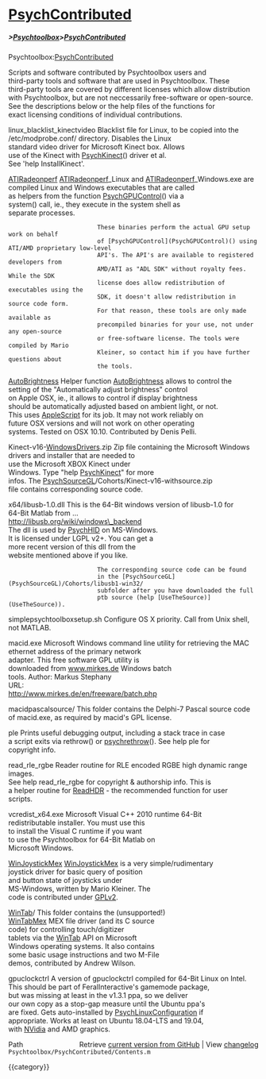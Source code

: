 # [PsychContributed](PsychContributed)
##### >[Psychtoolbox](Psychtoolbox)>[PsychContributed](PsychContributed)

Psychtoolbox:[PsychContributed](PsychContributed)  
  
Scripts and software contributed by Psychtoolbox users and  
third-party tools and software that are used in Psychtoolbox. These  
third-party tools are covered by different licenses which allow distribution  
with Psychtoolbox, but are not neccessarily free-software or open-source.  
See the descriptions below or the help files of the functions for  
exact licensing conditions of individual contributions.  
  
  
  
linux\_blacklist\_kinectvideo  Blacklist file for Linux, to be copied into the  
                             /etc/modprobe.conf/ directory. Disables the Linux  
                             standard video driver for Microsoft Kinect box. Allows  
                             use of the Kinect with [PsychKinect](PsychKinect)() driver et al.  
                             See 'help InstallKinect'.  
  
[ATIRadeonperf](ATIRadeonperf)                [ATIRadeonperf](ATIRadeonperf)\_Linux and [ATIRadeonperf](ATIRadeonperf)\_Windows.exe are  
                             compiled Linux and Windows executables that are called  
                             as helpers from the function [PsychGPUControl](PsychGPUControl)() via a  
                             system() call, ie., they execute in the system shell as  
                             separate processes.  
  
                             These binaries perform the actual GPU setup work on behalf  
                             of [PsychGPUControl](PsychGPUControl)() using ATI/AMD proprietary low-level  
                             API's. The API's are available to registered developers from  
                             AMD/ATI as "ADL SDK" without royalty fees. While the SDK  
                             license does allow redistribution of executables using the  
                             SDK, it doesn't allow redistribution in source code form.  
                             For that reason, these tools are only made available as  
                             precompiled binaries for your use, not under any open-source  
                             or free-software license. The tools were compiled by Mario  
                             Kleiner, so contact him if you have further questions about  
                             the tools.  
  
[AutoBrightness](AutoBrightness)               Helper function [AutoBrightness](AutoBrightness) allows to control the  
                             setting of the "Automatically adjust brightness" control  
                             on Apple OSX, ie., it allows to control if display brightness  
                             should be automatically adjusted based on ambient light, or not.  
                             This uses [AppleScript](AppleScript) for its job. It may not work reliably on  
                             future OSX versions and will not work on other operating  
                             systems. Tested on OSX 10.10. Contributed by Denis Pelli.  
  
Kinect-v16-[WindowsDrivers](WindowsDrivers).zip Zip file containing the Microsoft Windows  
                              drivers and installer that are needed to  
                              use the Microsoft XBOX Kinect under  
                              Windows. Type "help [PsychKinect](PsychKinect)" for more  
                              infos. The [PsychSourceGL](PsychSourceGL)/Cohorts/Kinect-v16-withsource.zip  
                              file contains corresponding source code.  
  
x64/libusb-1.0.dll           This is the 64-Bit windows version of libusb-1.0 for  
                             64-Bit Matlab from ...  
                             http://libusb.org/wiki/windows\_backend  
                             The dll is used by [PsychHID](PsychHID) on MS-Windows.  
                             It is licensed under LGPL v2+. You can get a  
                             more recent version of this dll from the  
                             website mentioned above if you like.  
  
                             The corresponding source code can be found  
                             in the [PsychSourceGL](PsychSourceGL)/Cohorts/libusb1-win32/  
                             subfolder after you have downloaded the full  
                             ptb source (help [UseTheSource)](UseTheSource)).  
  
simplepsychtoolboxsetup.sh   Configure OS X priority.  Call from Unix shell, not MATLAB.  
  
macid.exe                    Microsoft Windows command line utility for retrieving the MAC  
                             ethernet address of the primary network  
                             adapter. This free software GPL utility is  
                             downloaded from www.mirkes.de Windows batch  
                             tools. Author: Markus Stephany  
                             URL:  
                             http://www.mirkes.de/en/freeware/batch.php  
  
macidpascalsource/           This folder contains the Delphi-7 Pascal source code  
                             of macid.exe, as required by macid's GPL license.  
  
ple                          Prints useful debugging output, including a stack trace in case  
                             a script exits via rethrow() or [psychrethrow](psychrethrow)(). See help ple for  
                             copyright info.  
  
read\_rle\_rgbe                Reader routine for RLE encoded RGBE high dynamic range images.  
                             See help read\_rle\_rgbe for copyright & authorship info. This is  
                             a helper routine for [ReadHDR](ReadHDR) - the recommended function for user  
                             scripts.  
  
vcredist\_x64.exe             Microsoft Visual C++ 2010 runtime 64-Bit  
                             redistributable installer. You must use this  
                             to install the Visual C runtime if you want  
                             to use the Psychtoolbox for 64-Bit Matlab on  
                             Microsoft Windows.  
  
[WinJoystickMex](WinJoystickMex)               [WinJoystickMex](WinJoystickMex) is a very simple/rudimentary  
                             joystick driver for basic query of position  
                             and button state of joysticks under  
                             MS-Windows, written by Mario Kleiner. The  
                             code is contributed under [GPLv2](GPLv2).  
  
[WinTab](WinTab)/                      This folder contains the (unsupported!)  
                             [WinTabMex](WinTabMex) MEX file driver (and its C source  
                             code) for controlling touch/digitizer  
                             tablets via the [WinTab](WinTab) API on Microsoft  
                             Windows operating systems. It also contains  
                             some basic usage instructions and two M-File  
                             demos, contributed by Andrew Wilson.  
  
gpuclockctrl                 A version of gpuclockctrl compiled for 64-Bit Linux on Intel.  
                             This should be part of FeralInteractive's gamemode package,  
                             but was missing at least in the v1.3.1 ppa, so we deliver  
                             our own copy as a stop-gap measure until the Ubuntu ppa's  
                             are fixed. Gets auto-installed by [PsychLinuxConfiguration](PsychLinuxConfiguration) if  
                             appropriate. Works at least on Ubuntu 18.04-LTS and 19.04,  
                             with [NVidia](NVidia) and AMD graphics.  
  




<div class="code_header" style="text-align:right;">
  <span style="float:left;">Path&nbsp;&nbsp;</span> <span class="counter">Retrieve <a href=
  "https://raw.github.com/Psychtoolbox-3/Psychtoolbox-3/beta/Psychtoolbox/PsychContributed/Contents.m">current version from GitHub</a> | View <a href=
  "https://github.com/Psychtoolbox-3/Psychtoolbox-3/commits/beta/Psychtoolbox/PsychContributed/Contents.m">changelog</a></span>
</div>
<div class="code">
  <code>Psychtoolbox/PsychContributed/Contents.m</code>
</div>

{{category}}